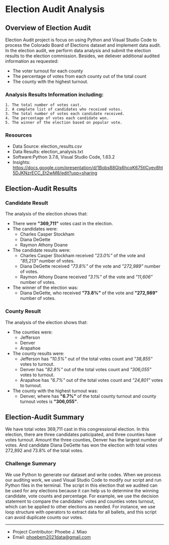 # Election Audit Analysis

## Overview of Election Audit
Election Audit project is focus on using Python and Visual Studio Code to process the Colorado Board of Elections dataset and implement data audit. In the election audit, we perform data analysis and submit the election results to the election commission. Besides, we deliever additional audited information as requested: 

- The voter turnout for each county
- The percentage of votes from each county out of the total count 
- The county with the highest turnout.

### Analysis Results Information including:
```
1. The total number of votes cast.
2. A complete list of candidates who received votes.
3. The total number of votes each candidate received.
4. The percentage of votes each candidate won.
5. The winner of the election based on popular vote.
```
### Resources
- Data Source: election_results.csv
- Data Results: election_analysis.txt
- Software:Python 3.7.6, Visual Studio Code, 1.63.2
- Insights: https://docs.google.com/presentation/d/1Bobs88Gls6hcqK675tICyev8ht5DJKNzrECC_Et2wM8/edit?usp=sharing

## Election-Audit Results
### Candidate Result
The analysis of the election shows that:
- There were **"369,711"** votes cast in the election.
- The candidates were:
  - Charles Casper Stockham
  - Diana DeGette
  - Raymon Athony Doane
- The candidate results were:
   - Charles Casper Stockham received *"23.0%"* of the vote and *"85,213"* number of votes.
   - Diana DeGette received *"73.8%"* of the vote and *"272,989"* number of votes.
   - Raymon Athony Doane received *"3.1%"* of the vote and *"11,606"* number of votes.
 - The winner of the election was:
   - Diana DeGette, who received **"73.8%"** of the vote and **"272,989"** number of votes.
### County Result
The analysis of the election shows that:
- The counties were:
  - Jefferson
  - Denver
  - Arapahoe
- The county results were:
  - Jefferson has *"10.5%"* out of the total votes count and *"38,855"* votes to turnout.
  - Denver has *"82.8%"* out of the total votes count and *"306,055"* votes to turnout.
  - Arapahoe has *"6.7%"* out of the total votes count and *"24,801"* votes to turnout.
- The county with the highest turnout was:
  - Denver, where has **"6.7%"** of the total county turnout and county turnout votes is **"306,055"**.

## Election-Audit Summary
We have total votes 369,711 cast in this congressional election. In this election, there are three candidates paticipated, and three counties have votes turnout. Amount the three counties, Denver has the largest number of votes. And candidate Diana DeGette has won the election with total votes 272,892 and 73.8% of the total votes. 
### Challenge Summary
We use Python to generate our dataset and write codes. When we process our auditing work, we used Visual Studio Code to modify our script and run Python files in the terminal. The script in this election that we audited can be used for any elections because it can help us to determine the winning candidate, vote counts and percentage. For example, we use the decision statement to compare the candidates' votes and counties votes turnout, which can be applied to other elections as needed. For instance, we use loop structure with operators to extract data for all ballets, and this script can avoid duplicate counts our votes.  

________________________________________________________________________________________________________________________________

- Project Contributor: Phoebe J. Miao
- Email: phoebem2021data@gmail.com
